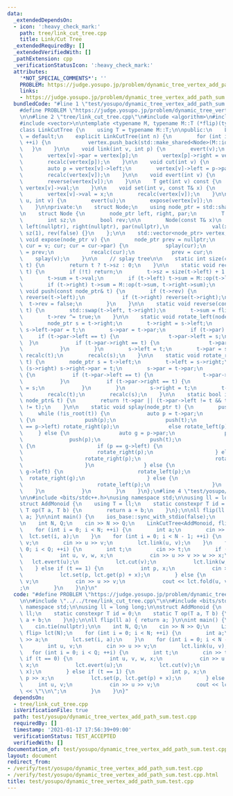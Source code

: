 ```yaml
---
data:
  _extendedDependsOn:
  - icon: ':heavy_check_mark:'
    path: tree/link_cut_tree.cpp
    title: Link/Cut Tree
  _extendedRequiredBy: []
  _extendedVerifiedWith: []
  _pathExtension: cpp
  _verificationStatusIcon: ':heavy_check_mark:'
  attributes:
    '*NOT_SPECIAL_COMMENTS*': ''
    PROBLEM: https://judge.yosupo.jp/problem/dynamic_tree_vertex_add_path_sum
    links:
    - https://judge.yosupo.jp/problem/dynamic_tree_vertex_add_path_sum
  bundledCode: "#line 1 \"test/yosupo/dynamic_tree_vertex_add_path_sum.test.cpp\"\n\
    #define PROBLEM \"https://judge.yosupo.jp/problem/dynamic_tree_vertex_add_path_sum\"\
    \n\n#line 2 \"tree/link_cut_tree.cpp\"\n#include <algorithm>\n#include <memory>\n\
    #include <vector>\n\ntemplate <typename M, typename M::T (*flip)(typename M::T)>\n\
    class LinkCutTree {\n    using T = typename M::T;\n\npublic:\n    LinkCutTree()\
    \ = default;\n    explicit LinkCutTree(int n) {\n        for (int i = 0; i < n;\
    \ ++i) {\n            vertex.push_back(std::make_shared<Node>(M::id));\n     \
    \   }\n    }\n\n    void link(int v, int p) {\n        evert(v);\n        expose(vertex[p]);\n\
    \        vertex[v]->par = vertex[p];\n        vertex[p]->right = vertex[v];\n\
    \        recalc(vertex[p]);\n    }\n\n    void cut(int v) {\n        expose(vertex[v]);\n\
    \        auto p = vertex[v]->left;\n        vertex[v]->left = p->par = nullptr;\n\
    \        recalc(vertex[v]);\n    }\n\n    void evert(int v) {\n        expose(vertex[v]);\n\
    \        reverse(vertex[v]);\n    }\n\n    T get(int v) const {\n        return\
    \ vertex[v]->val;\n    }\n\n    void set(int v, const T& x) {\n        expose(vertex[v]);\n\
    \        vertex[v]->val = x;\n        recalc(vertex[v]);\n    }\n\n    T fold(int\
    \ u, int v) {\n        evert(u);\n        expose(vertex[v]);\n        return vertex[v]->sum;\n\
    \    }\n\nprivate:\n    struct Node;\n    using node_ptr = std::shared_ptr<Node>;\n\
    \n    struct Node {\n        node_ptr left, right, par;\n        T val, sum;\n\
    \        int sz;\n        bool rev;\n\n        Node(const T& x)\n            :\
    \ left(nullptr), right(nullptr), par(nullptr),\n              val(x), sum(x),\
    \ sz(1), rev(false) {}\n    };\n\n    std::vector<node_ptr> vertex;\n\n    static\
    \ void expose(node_ptr v) {\n        node_ptr prev = nullptr;\n        for (auto\
    \ cur = v; cur; cur = cur->par) {\n            splay(cur);\n            cur->right\
    \ = prev;\n            recalc(cur);\n            prev = cur;\n        }\n    \
    \    splay(v);\n    }\n\n    // splay tree\n\n    static int size(const node_ptr&\
    \ t) {\n        return t ? t->sz : 0;\n    }\n\n    static void recalc(const node_ptr&\
    \ t) {\n        if (!t) return;\n        t->sz = size(t->left) + 1 + size(t->right);\n\
    \        t->sum = t->val;\n        if (t->left) t->sum = M::op(t->left->sum, t->sum);\n\
    \        if (t->right) t->sum = M::op(t->sum, t->right->sum);\n    }\n\n    static\
    \ void push(const node_ptr& t) {\n        if (t->rev) {\n            if (t->left)\
    \ reverse(t->left);\n            if (t->right) reverse(t->right);\n          \
    \  t->rev = false;\n        }\n    }\n\n    static void reverse(const node_ptr&\
    \ t) {\n        std::swap(t->left, t->right);\n        t->sum = flip(t->sum);\n\
    \        t->rev ^= true;\n    }\n\n    static void rotate_left(node_ptr t) {\n\
    \        node_ptr s = t->right;\n        t->right = s->left;\n        if (s->left)\
    \ s->left->par = t;\n        s->par = t->par;\n        if (t->par) {\n       \
    \     if (t->par->left == t) {\n                t->par->left = s;\n          \
    \  }\n            if (t->par->right == t) {\n                t->par->right = s;\n\
    \            }\n        }\n        s->left = t;\n        t->par = s;\n       \
    \ recalc(t);\n        recalc(s);\n    }\n\n    static void rotate_right(node_ptr\
    \ t) {\n        node_ptr s = t->left;\n        t->left = s->right;\n        if\
    \ (s->right) s->right->par = t;\n        s->par = t->par;\n        if (t->par)\
    \ {\n            if (t->par->left == t) {\n                t->par->left = s;\n\
    \            }\n            if (t->par->right == t) {\n                t->par->right\
    \ = s;\n            }\n        }\n        s->right = t;\n        t->par = s;\n\
    \        recalc(t);\n        recalc(s);\n    }\n\n    static bool is_root(const\
    \ node_ptr& t) {\n        return !t->par || (t->par->left != t && t->par->right\
    \ != t);\n    }\n\n    static void splay(node_ptr t) {\n        push(t);\n   \
    \     while (!is_root(t)) {\n            auto p = t->par;\n            if (is_root(p))\
    \ {\n                push(p);\n                push(t);\n                if (t\
    \ == p->left) rotate_right(p);\n                else rotate_left(p);\n       \
    \     } else {\n                auto g = p->par;\n                push(g);\n \
    \               push(p);\n                push(t);\n                if (t == p->left)\
    \ {\n                    if (p == g->left) {\n                        rotate_right(g);\n\
    \                        rotate_right(p);\n                    } else {\n    \
    \                    rotate_right(p);\n                        rotate_left(g);\n\
    \                    }\n                } else {\n                    if (p ==\
    \ g->left) {\n                        rotate_left(p);\n                      \
    \  rotate_right(g);\n                    } else {\n                        rotate_left(g);\n\
    \                        rotate_left(p);\n                    }\n            \
    \    }\n            }\n        }\n    }\n};\n#line 4 \"test/yosupo/dynamic_tree_vertex_add_path_sum.test.cpp\"\
    \n\n#include <bits/stdc++.h>\nusing namespace std;\n\nusing ll = long long;\n\n\
    struct AddMonoid {\n    using T = ll;\n    static constexpr T id = 0;\n    static\
    \ T op(T a, T b) {\n        return a + b;\n    }\n};\n\nll flip(ll a) { return\
    \ a; }\n\nint main() {\n    ios_base::sync_with_stdio(false);\n    cin.tie(nullptr);\n\
    \n    int N, Q;\n    cin >> N >> Q;\n    LinkCutTree<AddMonoid, flip> lct(N);\n\
    \    for (int i = 0; i < N; ++i) {\n        int a;\n        cin >> a;\n      \
    \  lct.set(i, a);\n    }\n    for (int i = 0; i < N - 1; ++i) {\n        int u,\
    \ v;\n        cin >> u >> v;\n        lct.link(u, v);\n    }\n    for (int i =\
    \ 0; i < Q; ++i) {\n        int t;\n        cin >> t;\n        if (t == 0) {\n\
    \            int u, v, w, x;\n            cin >> u >> v >> w >> x;\n         \
    \   lct.evert(u);\n            lct.cut(v);\n            lct.link(w, x);\n    \
    \    } else if (t == 1) {\n            int p, x;\n            cin >> p >> x;\n\
    \            lct.set(p, lct.get(p) + x);\n        } else {\n            int u,\
    \ v;\n            cin >> u >> v;\n            cout << lct.fold(u, v) << \"\\n\"\
    ;\n        }\n    }\n}\n"
  code: "#define PROBLEM \"https://judge.yosupo.jp/problem/dynamic_tree_vertex_add_path_sum\"\
    \n\n#include \"../../tree/link_cut_tree.cpp\"\n\n#include <bits/stdc++.h>\nusing\
    \ namespace std;\n\nusing ll = long long;\n\nstruct AddMonoid {\n    using T =\
    \ ll;\n    static constexpr T id = 0;\n    static T op(T a, T b) {\n        return\
    \ a + b;\n    }\n};\n\nll flip(ll a) { return a; }\n\nint main() {\n    ios_base::sync_with_stdio(false);\n\
    \    cin.tie(nullptr);\n\n    int N, Q;\n    cin >> N >> Q;\n    LinkCutTree<AddMonoid,\
    \ flip> lct(N);\n    for (int i = 0; i < N; ++i) {\n        int a;\n        cin\
    \ >> a;\n        lct.set(i, a);\n    }\n    for (int i = 0; i < N - 1; ++i) {\n\
    \        int u, v;\n        cin >> u >> v;\n        lct.link(u, v);\n    }\n \
    \   for (int i = 0; i < Q; ++i) {\n        int t;\n        cin >> t;\n       \
    \ if (t == 0) {\n            int u, v, w, x;\n            cin >> u >> v >> w >>\
    \ x;\n            lct.evert(u);\n            lct.cut(v);\n            lct.link(w,\
    \ x);\n        } else if (t == 1) {\n            int p, x;\n            cin >>\
    \ p >> x;\n            lct.set(p, lct.get(p) + x);\n        } else {\n       \
    \     int u, v;\n            cin >> u >> v;\n            cout << lct.fold(u, v)\
    \ << \"\\n\";\n        }\n    }\n}"
  dependsOn:
  - tree/link_cut_tree.cpp
  isVerificationFile: true
  path: test/yosupo/dynamic_tree_vertex_add_path_sum.test.cpp
  requiredBy: []
  timestamp: '2021-01-17 17:56:39+09:00'
  verificationStatus: TEST_ACCEPTED
  verifiedWith: []
documentation_of: test/yosupo/dynamic_tree_vertex_add_path_sum.test.cpp
layout: document
redirect_from:
- /verify/test/yosupo/dynamic_tree_vertex_add_path_sum.test.cpp
- /verify/test/yosupo/dynamic_tree_vertex_add_path_sum.test.cpp.html
title: test/yosupo/dynamic_tree_vertex_add_path_sum.test.cpp
---
```

